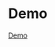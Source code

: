 # Demo
[Demo](https://drive.google.com/file/d/1G2uHIT5GCfFZsbgPzEmWvfVPQEolfCr0/view?usp=drive_link)
